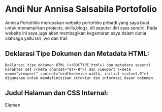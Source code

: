 # Andi Nur Annisa Salsabila Portofolio 
Annisa Portofolio merupakan website portofolio pribadi yang saya buat untuk menampilkan projects, skills,blogs, dll seputar diri saya sendiri. Pada website ini saya juga akan membagikan kegemaran saya dalam dunia olahraga yaitu lari ,wo dan trail

## Deklarasi Tipe Dokumen dan Metadata HTML:
```
Deklarasi tipe dokumen HTML (<!DOCTYPE html>) dan metadata seperti karakter set (<meta charset="UTF-8">) dan viewport (<meta name="viewport" content="width=device-width, initial-scale=1.0">) digunakan untuk mendefinisikan struktur dan informasi dasar dokumen.
```
## Judul Halaman dan CSS Internal:
Elemen <title> digunakan untuk menetapkan judul halaman ("Portfolio - Home" dalam kasus ini). CSS internal didefinisikan di dalam elemen <style>, mengatur tampilan halaman seperti warna latar belakang, jenis font, dan tata letak elemen.

## Struktur Header dan Navbar:
``` 
Elemen <header> dengan kelas header digunakan untuk bagian header yang berisi logo situs web. Navbar (navigasi) dengan kelas navbar mengandung daftar tautan menu dengan kelas navbar.
```

## Konten Utama dalam Kontainer:
``` 
Elemen <div> dengan kelas container digunakan untuk menampung konten utama halaman. Ini termasuk gambar profil, pengantar, daftar proyek, keterampilan, dan blog. Setiap bagian konten utama ditempatkan dalam elemen <div> yang sesuai (misalnya, projects-list, skills-list, blogs-list).
```
## Footer:
```
Elemen <div> dengan kelas footer digunakan untuk bagian footer yang berisi tautan ke halaman lain seperti kontak dan tentang.
```
## Gambar, Paragraf, dan Daftar:
```
Gambar profil ditampilkan menggunakan elemen <img> dalam elemen dengan kelas image-container. Paragraf-pargraf pengantar dan deskripsi konten lainnya ditampilkan dengan elemen <p>. Daftar proyek, keterampilan, dan blog ditampilkan dalam elemen <ul> dan <li>.
``` 
## CSS Styling:
```
CSS digunakan untuk mengatur tampilan elemen-elemen HTML seperti latar belakang, warna teks, tata letak, dan efek hover pada tautan.
```

## URL Eksternal:
```
Beberapa tautan menggunakan URL eksternal (misalnya, http://127.0.0.1:8000/) yang mengarah ke halaman lain (tentu saja, ini hanya akan berfungsi jika kita menjalankan server lokal).
```
